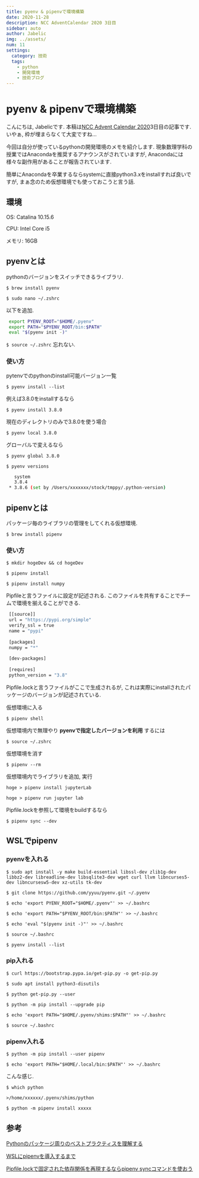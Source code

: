 ```yaml
---
title: pyenv & pipenvで環境構築
date: 2020-11-28
description: NCC AdventCalendar 2020 3日目
sidebar: auto
author: Jabelic
img: ../assets/
num: 11
settings:
  category: 技術
  tags:
    - python
    - 開発環境
    - 技術ブログ
---
```


<!--div v-if="new Date('2020/12/03 07:00').getTime() <= new Date().getTime()"-->

# pyenv & pipenvで環境構築

こんにちは, Jabelicです. 本稿は[NCC Advent Calendar 2020](https://qiita.com/advent-calendar/2020/ncc)3日目の記事です. いやぁ, 枠が埋まらなくて大変ですね...

今回は自分が使っているpythonの開発環境のメモを紹介します. 現象数理学科の授業ではAnacondaを推奨するアナウンスがされていますが, Anacondaには様々な副作用があることが報告されています.

簡単にAnacondaを卒業するならsystemに直接python3.xをinstallすれば良いですが, まぁ念のため仮想環境でも使っておこうと言う話.

## 環境

OS: Catalina 10.15.6

CPU: Intel Core i5

メモリ: 16GB


## pyenvとは
pythonのバージョンをスイッチできるライブラリ.

`$ brew install pyenv`

`$ sudo nano ~/.zshrc`

以下を追加.

```bash
 export PYENV_ROOT="$HOME/.pyenv"
 export PATH="$PYENV_ROOT/bin:$PATH"
 eval "$(pyenv init -)"
```

`$ source ~/.zshrc` 忘れない.


### 使い方
pytenvでのpythonのinstall可能バージョン一覧

`$ pyenv install --list`

例えば3.8.0をinstallするなら

`$ pyenv install 3.8.0`

現在のディレクトリのみで3.8.0を使う場合

`$ pyenv local 3.8.0`

グローバルで変えるなら

`$ pyenv global 3.8.0`


`$ pyenv versions`

```bash
   system
   3.8.4
 * 3.8.6 (set by /Users/xxxxxxx/stock/tmppy/.python-version)
```


## pipenvとは

パッケージ毎のライブラリの管理をしてくれる仮想環境.

`$ brew install pipenv`

### 使い方

`$ mkdir hogeDev && cd hogeDev`

`$ pipenv install`

`$ pipenv install numpy`

Pipfileと言うファイルに設定が記述される. このファイルを共有することでチームで環境を揃えることができる.

```bash
 [[source]]
 url = "https://pypi.org/simple"
 verify_ssl = true
 name = "pypi"
 
 [packages]
 numpy = "*"
 
 [dev-packages]
 
 [requires]
 python_version = "3.8"
```

Pipfile.lockと言うファイルがここで生成されるが, これは実際にinstallされたパッケージのバージョンが記述されている.



仮想環境に入る

`$ pipenv shell`

仮想環境内で無理やり __pyenvで指定したバージョンを利用__ するには

`$ source ~/.zshrc`

仮想環境を消す

`$ pipenv --rm`

仮想環境内でライブラリを追加, 実行

`hoge > pipenv install jupyterLab`

`hoge > pipenv run jupyter lab`

Pipfile.lockを参照して環境をbuildするなら

`$ pipenv sync --dev`


## WSLでpipenv


### pyenvを入れる
`$ sudo apt install -y make build-essential libssl-dev zlib1g-dev libbz2-dev libreadline-dev libsqlite3-dev wget curl llvm libncurses5-dev libncursesw5-dev xz-utils tk-dev`

`$ git clone https://github.com/yyuu/pyenv.git ~/.pyenv`

`$ echo 'export PYENV_ROOT="$HOME/.pyenv"' >> ~/.bashrc`

`$ echo 'export PATH="$PYENV_ROOT/bin:$PATH"' >> ~/.bashrc`

`$ echo 'eval "$(pyenv init -)"' >> ~/.bashrc`

`$ source ~/.bashrc`

`$ pyenv install --list`

### pip入れる

`$ curl https://bootstrap.pypa.io/get-pip.py -o get-pip.py`

`$ sudo apt install python3-disutils`

`$ python get-pip.py --user`

`$ python -m pip install --upgrade pip`


`$ echo 'export PATH="$HOME/.pyenv/shims:$PATH"' >> ~/.bashrc`

`$ source ~/.bashrc`

### pipenv入れる

`$ python -m pip install --user pipenv`

`$ echo 'export PATH="$HOME/.local/bin:$PATH"' >> ~/.bashrc`

こんな感じ. 

`$ which python`

`>/home/xxxxxx/.pyenv/shims/python`

`$ python -m pipenv install xxxxx`



## 参考

[Pythonのパッケージ周りのベストプラクティスを理解する](https://www.m3tech.blog/entry/python-packaging)

[WSLにpipenvを導入するまで](https://qiita.com/mashita1023/items/10239f5621ef2fc8acb9)

[Pipfile.lockで固定された依存関係を再現するならpipenv syncコマンドを使おう](https://dev.classmethod.jp/articles/pipenv-sync-is-useful/)



<!--/div-->